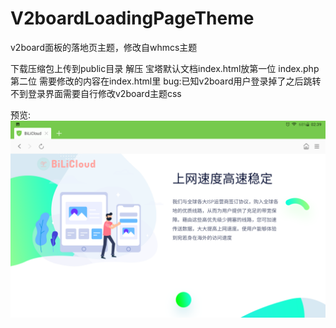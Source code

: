 # V2boardLoadingPageTheme
v2board面板的落地页主题，修改自whmcs主题

下载压缩包上传到public目录
解压
宝塔默认文档index.html放第一位
index.php第二位
需要修改的内容在index.html里
bug:已知v2board用户登录掉了之后跳转不到登录界面需要自行修改v2board主题css


预览:  ![](Screenshot_20220219-023942.png)
